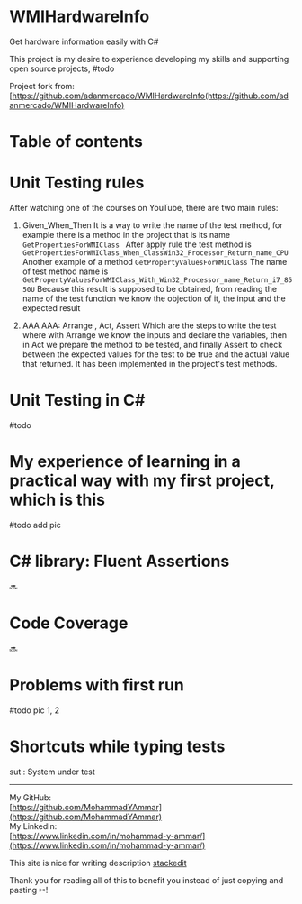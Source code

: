 
# WMIHardwareInfo
Get hardware information easily with C#

This project is my desire to experience developing my skills and supporting open source projects, #todo

Project fork from:  [https://github.com/adanmercado/WMIHardwareInfo(https://github.com/adanmercado/WMIHardwareInfo)

# Table of contents

# Unit Testing rules 
After watching one of the courses on YouTube, there are two main rules:
1. Given_When_Then
It is a way to write the name of the test method, for example there is a method in the project that is its name   
 `GetPropertiesForWMIClass `
After apply rule the test method is `GetPropertiesForWMIClass_When_ClassWin32_Processor_Return_name_CPU`
Another example of a method
 `GetPropertyValuesForWMIClass`
The name of test method name is 
`GetPropertyValuesForWMIClass_With_Win32_Processor_name_Return_i7_8550U` 
Because this result is supposed to be obtained, from reading the name of the test function we know the objection of it, the input and the expected result

2. AAA
AAA: Arrange , Act, Assert
Which are the steps to write the test where with Arrange we know the inputs and declare the variables, then in Act we prepare the method to be tested, and finally Assert to check between the expected values for the test to be true and the actual value that returned.
It has been implemented in the project's test methods.



# Unit Testing in C#

#todo



# My experience of learning in a practical way with my first project, which is this
#todo add pic 

# C# library: Fluent Assertions
🔜

# Code Coverage 
🔜

# Problems with first run 
#todo pic 1, 2

# Shortcuts while typing tests 

sut : System under test

---
My GitHub:  
[https://github.com/MohammadYAmmar](https://github.com/MohammadYAmmar)  
My LinkedIn:  
[https://www.linkedin.com/in/mohammad-y-ammar/](https://www.linkedin.com/in/mohammad-y-ammar/)

This site is nice for writing description [stackedit](https://stackedit.io/)

Thank you for reading all of this to benefit you instead of just copying and pasting ✂!
